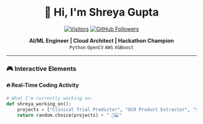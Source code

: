 <div align="center">
  
# 🚀 Hi, I'm Shreya Gupta 

[![Visitors](https://komarev.com/ghpvc/?username=shreyag1105&label=Profile%20Views&color=0e75b6&style=flat)](https://github.com/shreyag1105)
[![GitHub Followers](https://img.shields.io/github/followers/shreyag1105?label=Follow&style=social)](https://github.com/shreyag1105)
  
**AI/ML Engineer | Cloud Architect | Hackathon Champion**  
`Python` `OpenCV` `AWS` `XGBoost`  

</div>

---

### 🎮 Interactive Elements

#### 🔥 **Real-Time Coding Activity**  
```python
# What I'm currently working on:
def shreya_working_on():
    projects = ["Clinical Trial Predictor", "OCR Product Extractor", "Sentiment Analysis Chatbot"]
    return random.choice(projects) + " 👩💻"
